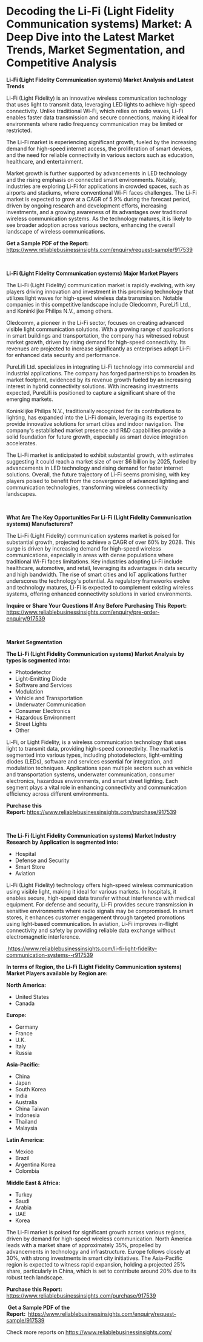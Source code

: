 <p><h1>Decoding the Li-Fi (Light Fidelity Communication systems) Market: A Deep Dive into the Latest Market Trends, Market Segmentation, and Competitive Analysis</h1></p><p><strong>Li-Fi (Light Fidelity Communication systems) Market Analysis and Latest Trends</strong></p>
<p><p>Li-Fi (Light Fidelity) is an innovative wireless communication technology that uses light to transmit data, leveraging LED lights to achieve high-speed connectivity. Unlike traditional Wi-Fi, which relies on radio waves, Li-Fi enables faster data transmission and secure connections, making it ideal for environments where radio frequency communication may be limited or restricted. </p><p>The Li-Fi market is experiencing significant growth, fueled by the increasing demand for high-speed internet access, the proliferation of smart devices, and the need for reliable connectivity in various sectors such as education, healthcare, and entertainment. </p><p>Market growth is further supported by advancements in LED technology and the rising emphasis on connected smart environments. Notably, industries are exploring Li-Fi for applications in crowded spaces, such as airports and stadiums, where conventional Wi-Fi faces challenges. The Li-Fi market is expected to grow at a CAGR of 5.9% during the forecast period, driven by ongoing research and development efforts, increasing investments, and a growing awareness of its advantages over traditional wireless communication systems. As the technology matures, it is likely to see broader adoption across various sectors, enhancing the overall landscape of wireless communications.</p></p>
<p><strong>Get a Sample PDF of the Report:&nbsp;</strong> <a href="https://www.reliablebusinessinsights.com/enquiry/request-sample/917539?utm_campaign=2760&utm_medium=2&utm_source=Github&utm_content=ia&utm_term=23022025&utm_id=li-fi-light-fidelity-communication-systems">https://www.reliablebusinessinsights.com/enquiry/request-sample/917539</a></p>
<p>&nbsp;</p>
<p><strong>Li-Fi (Light Fidelity Communication systems) Major Market Players</strong></p>
<p><p>The Li-Fi (Light Fidelity) communication market is rapidly evolving, with key players driving innovation and investment in this promising technology that utilizes light waves for high-speed wireless data transmission. Notable companies in this competitive landscape include Oledcomm, PureLifi Ltd., and Koninklijke Philips N.V., among others.</p><p>Oledcomm, a pioneer in the Li-Fi sector, focuses on creating advanced visible light communication solutions. With a growing range of applications in smart buildings and transportation, the company has witnessed robust market growth, driven by rising demand for high-speed connectivity. Its revenues are projected to increase significantly as enterprises adopt Li-Fi for enhanced data security and performance.</p><p>PureLifi Ltd. specializes in integrating Li-Fi technology into commercial and industrial applications. The company has forged partnerships to broaden its market footprint, evidenced by its revenue growth fueled by an increasing interest in hybrid connectivity solutions. With increasing investments expected, PureLifi is positioned to capture a significant share of the emerging markets.</p><p>Koninklijke Philips N.V., traditionally recognized for its contributions to lighting, has expanded into the Li-Fi domain, leveraging its expertise to provide innovative solutions for smart cities and indoor navigation. The company's established market presence and R&D capabilities provide a solid foundation for future growth, especially as smart device integration accelerates.</p><p>The Li-Fi market is anticipated to exhibit substantial growth, with estimates suggesting it could reach a market size of over $6 billion by 2025, fueled by advancements in LED technology and rising demand for faster internet solutions. Overall, the future trajectory of Li-Fi seems promising, with key players poised to benefit from the convergence of advanced lighting and communication technologies, transforming wireless connectivity landscapes.</p></p>
<p>&nbsp;</p>
<p><strong>What Are The Key Opportunities For Li-Fi (Light Fidelity Communication systems) Manufacturers?</strong></p>
<p><p>The Li-Fi (Light Fidelity) communication systems market is poised for substantial growth, projected to achieve a CAGR of over 60% by 2028. This surge is driven by increasing demand for high-speed wireless communications, especially in areas with dense populations where traditional Wi-Fi faces limitations. Key industries adopting Li-Fi include healthcare, automotive, and retail, leveraging its advantages in data security and high bandwidth. The rise of smart cities and IoT applications further underscores the technology's potential. As regulatory frameworks evolve and technology matures, Li-Fi is expected to complement existing wireless systems, offering enhanced connectivity solutions in varied environments.</p></p>
<p><strong>Inquire or Share Your Questions If Any Before Purchasing This Report:</strong> <a href="https://www.reliablebusinessinsights.com/enquiry/pre-order-enquiry/917539?utm_campaign=2760&utm_medium=2&utm_source=Github&utm_content=ia&utm_term=23022025&utm_id=li-fi-light-fidelity-communication-systems">https://www.reliablebusinessinsights.com/enquiry/pre-order-enquiry/917539</a></p>
<p>&nbsp;</p>
<p><strong>Market Segmentation</strong></p>
<p><strong>The Li-Fi (Light Fidelity Communication systems) Market Analysis by types is segmented into:</strong></p>
<p><ul><li>Photodetector</li><li>Light-Emitting Diode</li><li>Software and Services</li><li>Modulation</li><li>Vehicle and Transportation</li><li>Underwater Communication</li><li>Consumer Electronics</li><li>Hazardous Environment</li><li>Street Lights</li><li>Other</li></ul></p>
<p><p>Li-Fi, or Light Fidelity, is a wireless communication technology that uses light to transmit data, providing high-speed connectivity. The market is segmented into various types, including photodetectors, light-emitting diodes (LEDs), software and services essential for integration, and modulation techniques. Applications span multiple sectors such as vehicle and transportation systems, underwater communication, consumer electronics, hazardous environments, and smart street lighting. Each segment plays a vital role in enhancing connectivity and communication efficiency across different environments.</p></p>
<p><strong>Purchase this Report:&nbsp;</strong><a href="https://www.reliablebusinessinsights.com/purchase/917539?utm_campaign=2760&utm_medium=2&utm_source=Github&utm_content=ia&utm_term=23022025&utm_id=li-fi-light-fidelity-communication-systems">https://www.reliablebusinessinsights.com/purchase/917539</a></p>
<p>&nbsp;</p>
<p><strong>The Li-Fi (Light Fidelity Communication systems) Market Industry Research by Application is segmented into:</strong></p>
<p><ul><li>Hospital</li><li>Defense and Security</li><li>Smart Store</li><li>Aviation</li></ul></p>
<p><p>Li-Fi (Light Fidelity) technology offers high-speed wireless communication using visible light, making it ideal for various markets. In hospitals, it enables secure, high-speed data transfer without interference with medical equipment. For defense and security, Li-Fi provides secure transmission in sensitive environments where radio signals may be compromised. In smart stores, it enhances customer engagement through targeted promotions using light-based communication. In aviation, Li-Fi improves in-flight connectivity and safety by providing reliable data exchange without electromagnetic interference.</p></p>
<p><a href="https://www.reliablebusinessinsights.com/li-fi-light-fidelity-communication-systems--r917539?utm_campaign=2760&utm_medium=2&utm_source=Github&utm_content=ia&utm_term=23022025&utm_id=li-fi-light-fidelity-communication-systems">&nbsp;https://www.reliablebusinessinsights.com/li-fi-light-fidelity-communication-systems--r917539</a></p>
<p><strong>In terms of Region, the Li-Fi (Light Fidelity Communication systems) Market Players available by Region are:</strong></p>
<p>
    <p> <strong> North America: </strong>
        <ul>
            <li>United States</li>
            <li>Canada</li>
        </ul>
        </p> 
    <p> <strong> Europe: </strong>
        <ul>
            <li>Germany</li>
            <li>France</li>
            <li>U.K.</li>
            <li>Italy</li>
            <li>Russia</li>
        </ul>
        </p> 
    <p> <strong> Asia-Pacific: </strong>
        <ul>
            <li>China</li>
            <li>Japan</li>
            <li>South Korea</li>
            <li>India</li>
            <li>Australia</li>
            <li>China Taiwan</li>
            <li>Indonesia</li>
            <li>Thailand</li>
            <li>Malaysia</li>
        </ul>
        </p> 
    <p> <strong> Latin America: </strong>
        <ul>
            <li>Mexico</li>
            <li>Brazil</li>
            <li>Argentina Korea</li>
            <li>Colombia</li>
        </ul>
        </p> 
    <p> <strong> Middle East & Africa: </strong>
        <ul>
            <li>Turkey</li>
            <li>Saudi</li>
            <li>Arabia</li>
            <li>UAE</li>
            <li>Korea</li>
        </ul>
    </p>
    </p>
<p><p>The Li-Fi market is poised for significant growth across various regions, driven by demand for high-speed wireless communication. North America leads with a market share of approximately 35%, propelled by advancements in technology and infrastructure. Europe follows closely at 30%, with strong investments in smart city initiatives. The Asia-Pacific region is expected to witness rapid expansion, holding a projected 25% share, particularly in China, which is set to contribute around 20% due to its robust tech landscape.</p></p>
<p><strong>Purchase this Report: </strong><a href="https://www.reliablebusinessinsights.com/purchase/917539?utm_campaign=2760&utm_medium=2&utm_source=Github&utm_content=ia&utm_term=23022025&utm_id=li-fi-light-fidelity-communication-systems">https://www.reliablebusinessinsights.com/purchase/917539</a></p>
<p>&nbsp;<strong>Get a Sample PDF of the Report:&nbsp;&nbsp;</strong><a href="https://www.reliablebusinessinsights.com/enquiry/request-sample/917539?utm_campaign=2760&utm_medium=2&utm_source=Github&utm_content=ia&utm_term=23022025&utm_id=li-fi-light-fidelity-communication-systems">https://www.reliablebusinessinsights.com/enquiry/request-sample/917539</a></p>
<p><strong></strong></p>
<p>Check more reports on <a href="https://www.reliablebusinessinsights.com/?utm_campaign=2760&utm_medium=2&utm_source=Github&utm_content=ia&utm_term=23022025&utm_id=li-fi-light-fidelity-communication-systems">https://www.reliablebusinessinsights.com/</a></p>